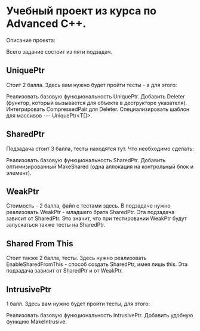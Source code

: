 # Учебный проект из курса по Advanced C++.

Описание проекта:

Всего задание состоит из пяти подзадач.

## UniquePtr

Стоит 2 балла. Здесь вам нужно будет пройти тесты - а для этого:

Реализовать базовую функциональность UniquePtr.
Добавить Deleter (функтор, который вызывается для объекта в
деструкторе указателя).
Интегрировать CompressedPair для Deleter.
Специализировать шаблон для массивов --- UniquePtr<T[]>.


## SharedPtr

Подзадача стоит 3 балла, тесты находятся тут. Что необходимо сделать:

Реализовать базовую функциональность SharedPtr.
Добавить оптимизированный MakeShared (одна аллокация на
контрольный блок и элемент).


## WeakPtr

Стоимость - 2 балла, файл с тестами здесь. В подзадаче нужно реализовать WeakPtr - младшего брата SharedPtr.
Эта подзадача зависит от SharedPtr. Это значит, что при тестировании WeakPtr будут запускаться также тесты на SharedPtr.

## Shared From This

Стоит также 2 балла, тесты. Здесь нужно реализовать EnableSharedFromThis - способ создать SharedPtr,
имея лишь this.
Эта подзадача зависит от SharedPtr и от WeakPtr.

## IntrusivePtr

1 балл. Здесь вам нужно будет пройти тесты, для этого:

Реализовать базовую функциональность IntrusivePtr.
Добавить удобную функцию MakeIntrusive.
